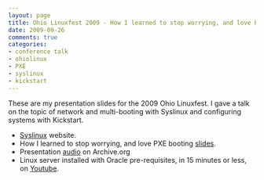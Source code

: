 ```yaml
---
layout: page
title: Ohio Linuxfest 2009 - How I learned to stop worrying, and love PXE booting 
date: 2009-09-26
comments: true
categories:
- conference talk
- ohiolinux
- PXE 
- syslinux
- kickstart
---
```


These are my presentation slides for the 2009 Ohio Linuxfest.  I gave a talk on the topic of network and multi-booting with Syslinux and configuring systems with Kickstart.

* [Syslinux](http://syslinux.zytor.com) website.
* How I learned to stop worrying, and love PXE booting [slides](/papers/olf-2009-pxe-booting).
* Presentation [audio](http://ia700404.us.archive.org/15/items/OhioLinuxfest2009/43-Eric_Wolfe-How_I_Learned_to_Stop_Worrying_and_Love_PXE_Booting_vbr.mp3) on Archive.org
* Linux server installed with Oracle pre-requisites, in 15 minutes or less, on [Youtube](http://www.youtube.com/watch?v=h_oHe-WDE9U).
